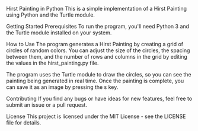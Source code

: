 Hirst Painting in Python
This is a simple implementation of a Hirst Painting using Python and the Turtle module.

Getting Started
Prerequisites
To run the program, you'll need Python 3 and the Turtle module installed on your system.

How to Use
The program generates a Hirst Painting by creating a grid of circles of random colors. You can adjust the size of the circles, the spacing between them, and the number of rows and columns in the grid by editing the values in the hirst_painting.py file.

The program uses the Turtle module to draw the circles, so you can see the painting being generated in real time. Once the painting is complete, you can save it as an image by pressing the s key.

Contributing
If you find any bugs or have ideas for new features, feel free to submit an issue or a pull request.

License
This project is licensed under the MIT License - see the LICENSE file for details.
